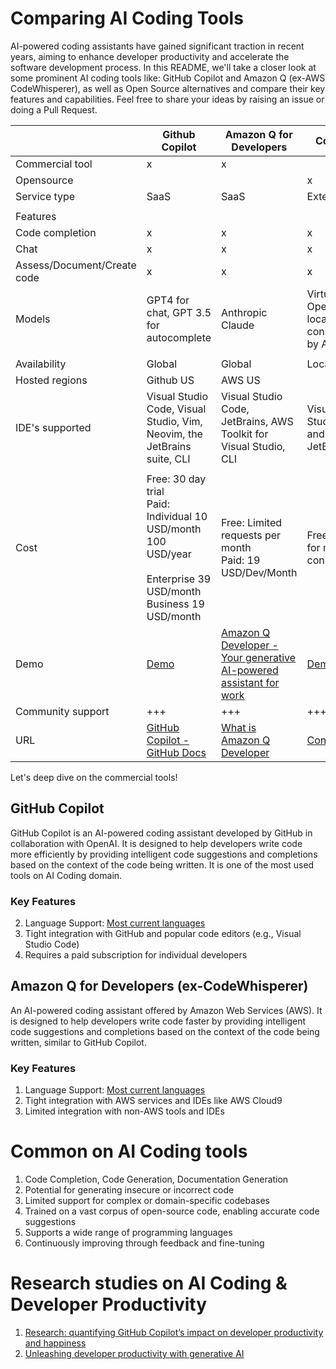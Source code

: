 

# Comparing AI Coding Tools

AI-powered coding assistants have gained significant traction in recent years, aiming to enhance developer productivity and accelerate the software development process. In this README, we'll take a closer look at some prominent AI coding tools like: GitHub Copilot and Amazon Q (ex-AWS CodeWhisperer), as well as Open Source alternatives and compare their key features and capabilities. Feel free to share your ideas by raising an issue or doing a Pull Request.

|             | Github Copilot              | Amazon Q for Developers| Continue           | FauxPilot      | Privy      |
| -------- | --------- | ----------------- | ------------- | ------------ | -------- |
| Commercial tool             | x           | x      |    ||            |
| Opensource  |             |        | x  | x              | x          |
| Service type| SaaS        | SaaS   | Extension          | Hosted         | Hosted     |
|             |             |        |    ||            |
| Features    |             |        |    ||            |
| Code completion             | x           | x      | x  | x              | x          |
| Chat        | x           | x      | x  || x          |
| Assess/Document/Create code | x           | x      | x  | x              | x          |
| Models      | GPT4 for chat, GPT 3.5 for autocomplete        | Anthropic Claude            | Virtually all. OpenAI or local models consumed by API [link](https://docs.continue.dev/setup/select-provider)| Salesforce CodeGen | Ollama         |
|  |   |  |    | | |
| Availability| Global      | Global | Local              | Local          | Local      |
| Hosted regions              | Github US | AWS US |    | | |
| IDE's supported             | Visual Studio Code, Visual Studio, Vim, Neovim, the JetBrains suite, CLI    | Visual Studio Code, JetBrains, AWS Toolkit for Visual Studio, CLI      | Visual Studio Code and JetBrains   | Visual Studio Code             | Visual Studio Code         |
|             |             |        |    ||            |
| Cost        | Free: 30 day trial<br>Paid: Individual 10 USD/month 100 USD/year<br>          Enterprise 39 USD/month Business 19 USD/month | Free: Limited requests per month<br>Paid: 19 USD/Dev/Month             | Free + pay for model consumption   | Free           | Free       |
| Demo        | [Demo](https://www.youtube.com/playlist?list=PL0lo9MOBetEHEHi9h0k_lPn0XZdEeYZDS)    | [Amazon Q Developer - Your generative AI-powered assistant for work](https://www.youtube.com/watch?v=_1HbJeoij6g) | [Demo](https://www.youtube.com/watch?v=V3Yq6w9QaxI) | [FauxPilot](https://www.youtube.com/watch?v=Juyl1v5nZK8) | [Demo](https://github.com/srikanth235/privy)
| Community support           | +++         | +++    | +++| +++            | ++         |
| URL         | [GitHub Copilot - GitHub Docs](https://docs.github.com/en/copilot/about-github-copilot)               | [What is Amazon Q Developer](https://docs.aws.amazon.com/amazonq/latest/qdeveloper-ug/what-is.html)              | [Continue](https://github.com/continuedev/continue)            | [FauxPilot](https://github.com/fauxpilot/fauxpilot) | [Privy](https://github.com/srikanth235/privy) |

Let's deep dive on the commercial tools!

## GitHub Copilot
GitHub Copilot is an AI-powered coding assistant developed by GitHub in collaboration with OpenAI. It is designed to help developers write code more efficiently by providing intelligent code suggestions and completions based on the context of the code being written. It is one of the most used tools on AI Coding domain.

### Key Features
2. Language Support: [Most current languages](https://docs.github.com/en/enterprise-cloud@latest/get-started/learning-about-github/github-language-support)
1. Tight integration with GitHub and popular code editors (e.g., Visual Studio Code)
1. Requires a paid subscription for individual developers


## Amazon Q for Developers (ex-CodeWhisperer)
An AI-powered coding assistant offered by Amazon Web Services (AWS). It is designed to help developers write code faster by providing intelligent code suggestions and completions based on the context of the code being written, similar to GitHub Copilot.

### Key Features

1. Language Support: [Most current languages](https://docs.aws.amazon.com/amazonq/latest/qdeveloper-ug/q-language-ide-support.html)
1. Tight integration with AWS services and IDEs like AWS Cloud9
1. Limited integration with non-AWS tools and IDEs

# Common on AI Coding tools
1. Code Completion, Code Generation, Documentation Generation
1. Potential for generating insecure or incorrect code
1. Limited support for complex or domain-specific codebases
1. Trained on a vast corpus of open-source code, enabling accurate code suggestions
1. Supports a wide range of programming languages
1. Continuously improving through feedback and fine-tuning
   
#  Research studies on AI Coding & Developer Productivity
1. [Research: quantifying GitHub Copilot’s impact on developer productivity and happiness](https://github.blog/2022-09-07-research-quantifying-github-copilots-impact-on-developer-productivity-and-happiness/)
1. [Unleashing developer productivity with generative AI](https://www.mckinsey.com/capabilities/mckinsey-digital/our-insights/unleashing-developer-productivity-with-generative-ai#:~:text=A%20McKinsey%20study%20shows%20that,maximize%20productivity%20and%20minimize%20risks.&text=Technology%20leaders%20aiming%20to%20accelerate,time%20savings%20with%20generative%20AI.)

